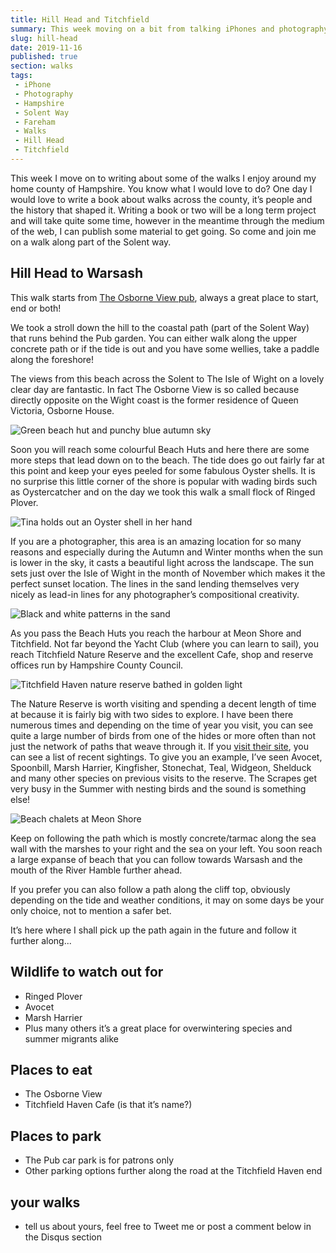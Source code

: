 ```yaml
---
title: Hill Head and Titchfield
summary: This week moving on a bit from talking iPhones and photography we move on to writing about walks
slug: hill-head
date: 2019-11-16
published: true
section: walks
tags:
 - iPhone
 - Photography 
 - Hampshire
 - Solent Way
 - Fareham
 - Walks
 - Hill Head
 - Titchfield
---
```

This week I move on to writing about some of the walks I enjoy around my home county of Hampshire. You know what I would love to do? One day I would love to write a book about walks across the county, it’s people and the history that shaped it. Writing a book or two will be a long term project and will take quite some time, however in the meantime through the medium of the web, I can publish some material to get going. So come and join me on a walk along part of the Solent way.

## Hill Head to Warsash
This walk starts from [The Osborne View pub][1], always a great place to start, end or both!

We took a stroll down the hill to the coastal path (part of the Solent Way) that runs behind the Pub garden. You can either walk along the upper concrete path or if the tide is out and you have some wellies, take a paddle along the foreshore!

The views from this beach across the Solent to The Isle of Wight on a lovely clear day are fantastic. In fact The Osborne View is so called because directly opposite on the Wight coast is the former residence of Queen Victoria, Osborne House.

![Green beach hut and punchy blue autumn sky][image-1]

Soon you will reach some colourful Beach Huts and here there are some more steps that lead down on to the beach. The tide does go out fairly far at this point and keep your eyes peeled for some fabulous Oyster shells. It is no surprise this little corner of the shore is popular with wading birds such as Oystercatcher and on the day we took this walk a small flock of Ringed Plover.

![Tina holds out an Oyster shell in her hand][image-2]

If you are a photographer, this area is an amazing location for so many reasons and especially during the Autumn and Winter months when the sun is lower in the sky, it casts a beautiful light across the landscape. The sun sets just over the Isle of Wight in the month of November which makes it the perfect sunset location. The lines in the sand lending themselves very nicely as lead-in lines for any photographer’s compositional creativity.

![Black and white patterns in the sand][image-3]

As you pass the Beach Huts you reach the harbour at Meon Shore and Titchfield. Not far beyond the Yacht Club (where you can learn to sail), you reach Titchfield Nature Reserve and the excellent Cafe, shop and reserve offices run by Hampshire County Council.

![Titchfield Haven nature reserve bathed in golden light][image-4]

The Nature Reserve is worth visiting and spending a decent length of time at because it is fairly big with two sides to explore. I have been there numerous times and depending on the time of year you visit, you can see quite a large number of birds from one of the hides or more often than not just the network of paths that weave through it. If you [visit their site][2], you can see a list of recent sightings. To give you an example, I’ve seen Avocet, Spoonbill, Marsh Harrier, Kingfisher, Stonechat, Teal, Widgeon, Shelduck and many other species on previous visits to the reserve. The Scrapes get very busy in the Summer with nesting birds and the sound is something else!

![Beach chalets at Meon Shore][image-5]

Keep on following the path which is mostly concrete/tarmac along the sea wall with the marshes to your right and the sea on your left. You soon reach a large expanse of beach that you can follow towards Warsash and the mouth of the River Hamble further ahead.

If you prefer you can also follow a path along the cliff top, obviously depending on the tide and weather conditions, it may on some days be your only choice, not to mention a safer bet.

It’s here where I shall pick up the path again in the future and follow it further along...

## Wildlife to watch out for
- Ringed Plover
- Avocet
- Marsh Harrier
- Plus many others it’s a great place for overwintering species and summer migrants alike

## Places to eat
- The Osborne View
- Titchfield Haven Cafe (is that it’s name?)

## Places to park
- The Pub car park is for patrons only 
- Other parking options further along the road at the Titchfield Haven end

## your walks
- tell us about yours, feel free to Tweet me or post a comment below in the Disqus section

[1]:	https://www.osborneviewhillhead.co.uk/ "The Osborne View, Hill Head"
[2]:	https://www.hants.gov.uk/thingstodo/countryparks/titchfield/explore "Titchfield Haven"

[image-1]:	./hut.jpeg
[image-2]:	./oyster.jpeg
[image-3]:	./patterns.jpeg
[image-4]:	./titchfieldhaven.jpeg
[image-5]:	./Huts.jpeg